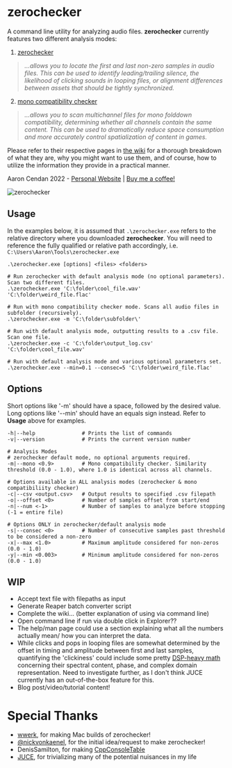 # zerochecker
A command line utility for analyzing audio files. **zerochecker** currently features two different analysis modes:

1. [zerochecker](https://github.com/acendan/zerochecker/wiki/1.-zerochecker)
> _...allows you to locate the first and last non-zero samples in audio files. This can be used to identify leading/trailing silence, the likelihood of clicking sounds in looping files, or alignment differences between assets that should be tightly synchronized._

2. [mono compatibility checker](https://github.com/acendan/zerochecker/wiki/2.-mono-compatibility-checker)
> _...allows you to scan multichannel files for mono folddown compatibility, determining whether all channels contain the same content. This can be used to dramatically reduce space consumption and more accurately control spatialization of content in games._

Please refer to their respective pages in [the wiki](https://github.com/acendan/zerochecker/wiki) for a thorough breakdown of what they are, 
why you might want to use them, and of course, how to utilize the information they provide in a practical manner.

Aaron Cendan 2022 - [Personal Website](https://aaroncendan.me) | [Buy me a coffee!](https://ko-fi.com/acendan_)

![zerochecker](https://user-images.githubusercontent.com/65690085/186048220-d843ab0d-1e44-40d7-bb7c-a56042da7129.png)

## Usage
In the examples below, it is assumed that `.\zerochecker.exe` refers to the relative directory where you downloaded **zerochecker**.
You will need to reference the fully qualified or relative path accordingly, i.e. `C:\Users\Aaron\Tools\zerochecker.exe`

```posh
.\zerochecker.exe [options] <files> <folders>

# Run zerochecker with default analysis mode (no optional parameters). Scan two different files.
.\zerochecker.exe 'C:\folder\cool_file.wav' 'C:\folder\weird_file.flac'

# Run with mono compatibility checker mode. Scans all audio files in subfolder (recursively).
.\zerochecker.exe -m 'C:\folder\subfolder\'

# Run with default analysis mode, outputting results to a .csv file. Scan one file.
.\zerochecker.exe -c 'C:\folder\output_log.csv' 'C:\folder\cool_file.wav'

# Run with default analysis mode and various optional parameters set.
.\zerochecker.exe --min=0.1 --consec=5 'C:\folder\weird_file.flac'
```

## Options
Short options like '-m' should have a space, followed by the desired value.
Long options like '--min' should have an equals sign instead. Refer to **Usage** above for examples.

```posh
-h|--help               # Prints the list of commands
-v|--version            # Prints the current version number

# Analysis Modes
# zerochecker default mode, no optional arguments required.
-m|--mono <0.9>         # Mono compatibility checker. Similarity threshold (0.0 - 1.0), where 1.0 is identical across all channels.

# Options available in ALL analysis modes (zerochecker & mono compatibiliity checker)
-c|--csv <output.csv>   # Output results to specified .csv filepath
-o|--offset <0>         # Number of samples offset from start/end
-n|--num <-1>           # Number of samples to analyze before stopping (-1 = entire file)

# Options ONLY in zerochecker/default analysis mode
-s|--consec <0>         # Number of consecutive samples past threshold to be considered a non-zero
-x|--max <1.0>          # Maximum amplitude considered for non-zeros (0.0 - 1.0)
-y|--min <0.003>        # Minimum amplitude considered for non-zeros (0.0 - 1.0)
```

## WIP
- Accept text file with filepaths as input
- Generate Reaper batch converter script 
- Complete the wiki... (better explanation of using via command line)
- Open command line if run via double click in Explorer??
- The help/man page could use a section explaining what all the numbers actually mean/
  how you can interpret the data.
- While clicks and pops in looping files are somewhat determined by the offset in timing 
  and amplitude between first and last samples, quantifying the 'clickiness' could include some
  pretty [DSP-heavy math](https://ofai.at/papers/oefai-tr-2006-12.pdf) concerning their 
  spectral content, phase, and complex domain representation. Need to investigate further, as 
  I don't think JUCE currently has an out-of-the-box feature for this.
- Blog post/video/tutorial content!
  
# Special Thanks
- [wwerk](https://github.com/wwerk), for making Mac builds of zerochecker!
- [@nickvonkaenel](https://twitter.com/nickvonkaenel), for the initial idea/request to make zerochecker!
- DenisSamilton, for making [CppConsoleTable](https://github.com/DenisSamilton/CppConsoleTable/)
- [JUCE](https://juce.com/), for trivializing many of the potential nuisances in my life
